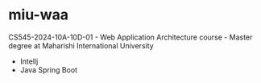 # miu-waa
CS545-2024-10A-10D-01 - Web Application Architecture course - Master degree at Maharishi International University
- Intellj
- Java Spring Boot
